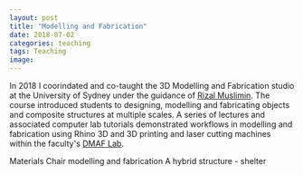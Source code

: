 ```yaml
---
layout: post
title: "Modelling and Fabrication"
date: 2018-07-02
categories: teaching
tags: Teaching
image:
---
```


In 2018 I coorindated and co-taught the 3D Modelling and Fabrication studio at the University of Sydney under the guidance of [Rizal Muslimin](https://www.sydney.edu.au/architecture/about/our-people/academic-staff/rizal-muslimin.html). The course introduced students to designing, modelling and fabricating objects and composite structures at multiple scales. A series of lectures and associated computer lab tutorials demonstrated workflows in modelling and fabrication using Rhino 3D and 3D printing and laser cutting machines within the faculty's [DMAF Lab](https://www.dmaf-lab.com/).    

Materials
Chair modelling and fabrication
A hybrid structure - shelter
